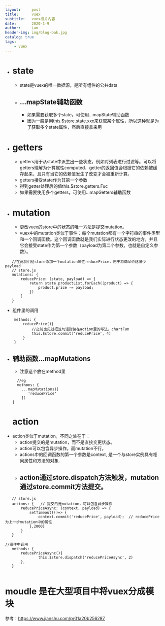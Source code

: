 ```yaml
---
layout:     post
title:      vuex
subtitle:   vuex相关内容
date:       2020-1-9
author:     Lan
header-img: img/blog-bak.jpg
catalog: true
tags:
    - vuex
---
```


- # state
  - state是vuex的唯一数据源，是所有组件的公共data
  - ## ...mapState辅助函数
    - 如果需要获取多个state，可使用...mapState辅助函数
    - 因为一般是用this.$store.state.xxx来获取某个属性，所以这种就是为了获取多个state属性，然后直接拿来用
- # getters
  - getters用于从state中派生出一些状态，例如对列表进行过滤等。可以将getters理解为计算属性computed，getter的返回值会根据它的依赖被缓存起来，且只有当它的依赖值发生了改变才会被重新计算。
  - getters接受state作为其第一个参数
  - 得到getter处理后的值this.$store.getters.Fuc
  - 如果需要使用多个getters，可使用...mapGetters辅助函数
- # mutation
  - 更改vuex的store中的状态的唯一方法是提交mutation。
  - vuex中的mutation类似于事件：每个mutation都有一个字符串的事件类型和一个回调函数。这个回调函数就是我们实际进行状态更改的地方，并且它会接受state作为第一个参数（payload为第二个参数，也就是自定义参数）。

 ```
    //在此我们给store添加一个mutation属性reducePrice，用于将商品价格减少payload
    // store.js
    mutations: {
        reducePrice: (state, payload) => {
            return state.productList.forEach((product) => {
                product.price -= payload;
            })
        }
    }

 ```

 - 组件里的调用
```
    methods: {
        reducePrice(){
            //之前也见过把这句话封装在action里的写法，chartFun
            this.$store.commit('reducePrice', 4)
        }
    }
```
- ## 辅助函数...mapMutations
  - 注意这个放在method里
  ```
    //eg
    methons: {
      ...mapMutations([
         'reducePrice'
      ])
  }

  ```
  # action
- action类似于mutation，不同之处在于：
  - action提交的是mutation，而不是直接变更状态。
  - action可以包含异步操作，而mutation不行。
  - actions中的回调函数的第一个参数是context, 是一个与store实例具有相同属性和方法的对象.
  - ## action通过store.dispatch方法触发，mutation通过store.commit方法提交。

 ```
    // store.js
    actions: {   // 提交的是mutation，可以包含异步操作
        reducePriceAsync: (context, payload) => {
            setTimeout(()=> {
                context.commit('reducePrice', payload);  // reducePrice为上一步mutation中的属性
            },2000)
        }
    }
 ```
 ```
 //组件中调用
    methods: {
        reducePriceAsync(){
                this.$store.dispatch('reducePriceAsync', 2)
        },
    }
  
 ```

# moudle 是在大型项目中将vuex分成模块

参考：https://www.jianshu.com/p/01a20b256287